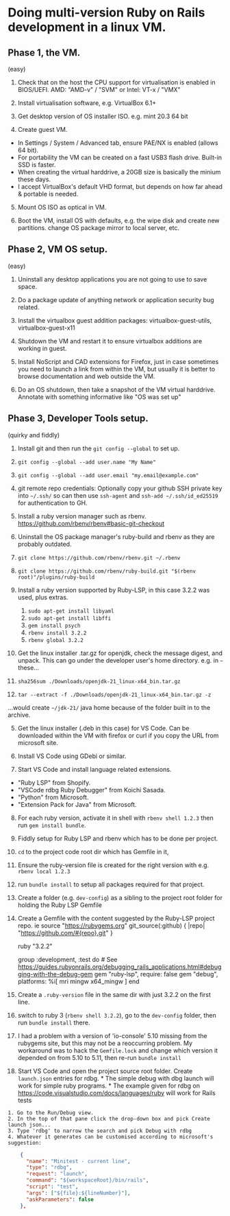 # Doing multi-version Ruby on Rails development in a linux VM.

## Phase 1, the VM.
(easy)

1. Check that on the host the CPU support for virtualisation is enabled in BIOS/UEFI.
    AMD: "AMD-v" / "SVM"        or Intel:  VT-x / "VMX"

2. Install virtualisation software, e.g. VirtualBox 6.1+

3. Get desktop version of OS installer ISO. e.g. mint 20.3 64 bit

4. Create guest VM. 
  * In Settings / System / Advanced tab, ensure PAE/NX is enabled (allows 64 bit).
  * For portability the VM can be created on a fast USB3 flash drive. Built-in SSD is faster.
  * When creating the virtual harddrive, a 20GB size is basically the minium these days.
  * I accept VirtualBox's default VHD format, but depends on how far ahead & portable is needed.

5. Mount OS ISO as optical in VM.

6. Boot the VM, install OS with defaults,
     e.g. the wipe disk and create new partitions.
     change OS package mirror to local server, etc.

## Phase 2, VM OS setup.
(easy)

1. Uninstall any desktop applications you are not going to use to save space.

2. Do a package update of anything network or application security bug related.

3. Install the virtualbox guest addition packages: virtualbox-guest-utils, virtualbox-guest-x11

4. Shutdown the VM and restart it to ensure virtualbox additions are working in guest.

5. Install NoScript and CAD extensions for Firefox, just in case sometimes you need to launch a link from within the VM, but usually it is better to browse documentation and web outside the VM.

6. Do an OS shutdown, then take a snapshot of the VM virtual harddrive. Annotate with something informative like "OS was set up"


## Phase 3, Developer Tools setup.
(quirky and fiddly)
1. Install git and then run the `git config --global` to set up.
  1. `git config --global --add user.name "My Name"`
  2. `git config --global --add user.email "my.email@example.com"`
  3. git remote repo credentials: Optionally copy your github SSH private key into `~/.ssh/` so can then use `ssh-agent` and `ssh-add ~/.ssh/id_ed25519` for authentication to GH.

2. Install a ruby version manager such as rbenv. https://github.com/rbenv/rbenv#basic-git-checkout
  0. Uninstall the OS package manager's ruby-build and rbenv as they are probably outdated.
  1. `git clone https://github.com/rbenv/rbenv.git ~/.rbenv`
  2. `git clone https://github.com/rbenv/ruby-build.git "$(rbenv root)"/plugins/ruby-build`

3. Install a ruby version supported by Ruby-LSP, in this case 3.2.2 was used, plus extras.
   1. `sudo apt-get install libyaml`
   2. `sudo apt-get install libffi`
   3. `gem install psych`
   4. `rbenv install 3.2.2`
   5. `rbenv global 3.2.2`

4. Get the linux installer .tar.gz for openjdk, check the message digest, and unpack. 
   This can go under the developer user's home directory. e.g. in `~` these...

  1. `sha256sum ./Downloads/openjdk-21_linux-x64_bin.tar.gz`
  2. `tar --extract -f ./Downloads/openjdk-21_linux-x64_bin.tar.gz -z`

   ...would create `~/jdk-21/` java home because of the folder built in to the archive.

5. Get the linux installer (.deb in this case) for VS Code. Can be downloaded within the VM with firefox or curl if you copy the URL from microsoft site.

6. Install VS Code using GDebi or similar.

7. Start VS Code and install language related extensions.
  * "Ruby LSP" from Shopify.
  * "VSCode rdbg Ruby Debugger" from Koichi Sasada.
  * "Python" from Microsoft.
  * "Extension Pack for Java" from Microsoft.

8. For each ruby version, activate it in shell with `rbenv shell 1.2.3` then run `gem install bundle`.

9. Fiddly setup for Ruby LSP and rbenv which has to be done per project.
  1. `cd` to the project code root dir which has Gemfile in it,
  2. Ensure the ruby-version file is created for the right version with e.g. `rbenv local 1.2.3`
  3. run `bundle install` to setup all packages required for that project.
  4. Create a folder (e.g. `dev-config`) as a sibling to the project root folder for holding the Ruby LSP Gemfile
  5. Create a Gemfile with the content suggested by the Ruby-LSP project repo. ie
        source "https://rubygems.org"
        git_source(:github) { |repo| "https://github.com/#{repo}.git" }

        ruby "3.2.2"

        group :development, :test do
          # See https://guides.rubyonrails.org/debugging_rails_applications.html#debugging-with-the-debug-gem
          gem "ruby-lsp", require: false
          gem "debug", platforms: %i[ mri mingw x64_mingw ]
        end
  6. Create a `.ruby-version` file in the same dir with just 3.2.2 on the first line.
  7. switch to ruby 3 (`rbenv shell 3.2.2`), go to the `dev-config` folder, then run `bundle install` there.
  8. I had a problem with a version of 'io-console' 5.10 missing from the rubygems site, but this may not be a reoccurring problem. My workaround was to hack the `Gemfile.lock` and change which version it depended on from 5.10 to 5.11, then re-run `bundle install`
  9. Start VS Code and open the project source root folder. Create `launch.json` entries for rdbg.
    * The simple debug with dbg launch will work for simple ruby programs.
    * The example given for rdbg on https://code.visualstudio.com/docs/languages/ruby will work for Rails tests

    1. Go to the Run/Debug view.
    2. In the top of that pane click the drop-down box and pick Create launch json...
    3. Type 'rdbg' to narrow the search and pick Debug with rdbg
    4. Whatever it generates can be customised according to microsoft's suggestion:
```json
    {
      "name": "Minitest - current line",
      "type": "rdbg",
      "request": "launch",
      "command": "${workspaceRoot}/bin/rails",
      "script": "test",
      "args": ["${file}:${lineNumber}"],
      "askParameters": false
    },
```


